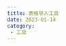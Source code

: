 ```yaml
---
title: 表格导入工具
date: 2023-01-14
category:
 - 工具
---
```

<ExcelImport/>

<script setup lang="ts">
    import ExcelImport from "@ExcelImport";
</script>